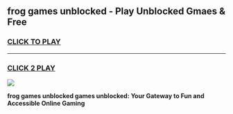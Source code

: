 
## frog games unblocked - Play Unblocked Gmaes & Free
<h3>
<a href="https://news.freeplayer.one?title=frog_games_unblocked&ref=23F">CLICK TO PLAY</a></h3>
<hr>

<h3>
<a href="https://news.freeplayer.one?title=frog_games_unblocked&ref=23F">CLICK 2 PLAY</a>
  
</h3>

<a href="https://news.freeplayer.one?title=frog_games_unblocked&ref=23F/"><img src="https://clearcache.store/games.png"></a>


**frog games unblocked games unblocked: Your Gateway to Fun and Accessible Online Gaming**

